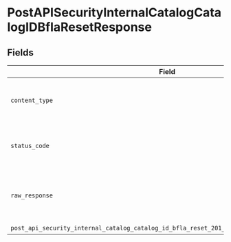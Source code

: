 # PostAPISecurityInternalCatalogCatalogIDBflaResetResponse


## Fields

| Field                                                                                       | Type                                                                                        | Required                                                                                    | Description                                                                                 |
| ------------------------------------------------------------------------------------------- | ------------------------------------------------------------------------------------------- | ------------------------------------------------------------------------------------------- | ------------------------------------------------------------------------------------------- |
| `content_type`                                                                              | *str*                                                                                       | :heavy_check_mark:                                                                          | HTTP response content type for this operation                                               |
| `status_code`                                                                               | *int*                                                                                       | :heavy_check_mark:                                                                          | HTTP response status code for this operation                                                |
| `raw_response`                                                                              | [requests.Response](https://requests.readthedocs.io/en/latest/api/#requests.Response)       | :heavy_minus_sign:                                                                          | Raw HTTP response; suitable for custom response parsing                                     |
| `post_api_security_internal_catalog_catalog_id_bfla_reset_201_application_json_uuid_string` | *Optional[str]*                                                                             | :heavy_minus_sign:                                                                          | Created                                                                                     |